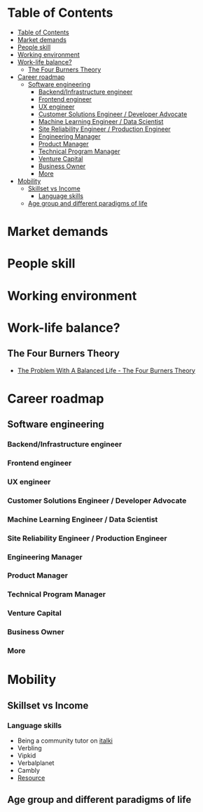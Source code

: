 # Table of Contents
- [Table of Contents](#table-of-contents)
- [Market demands](#market-demands)
- [People skill](#people-skill)
- [Working environment](#working-environment)
- [Work-life balance?](#work-life-balance)
  - [The Four Burners Theory](#the-four-burners-theory)
- [Career roadmap](#career-roadmap)
  - [Software engineering](#software-engineering)
    - [Backend/Infrastructure engineer](#backendinfrastructure-engineer)
    - [Frontend engineer](#frontend-engineer)
    - [UX engineer](#ux-engineer)
    - [Customer Solutions Engineer / Developer Advocate](#customer-solutions-engineer--developer-advocate)
    - [Machine Learning Engineer / Data Scientist](#machine-learning-engineer--data-scientist)
    - [Site Reliability Engineer / Production Engineer](#site-reliability-engineer--production-engineer)
    - [Engineering Manager](#engineering-manager)
    - [Product Manager](#product-manager)
    - [Technical Program Manager](#technical-program-manager)
    - [Venture Capital](#venture-capital)
    - [Business Owner](#business-owner)
    - [More](#more)
- [Mobility](#mobility)
  - [Skillset vs Income](#skillset-vs-income)
    - [Language skills](#language-skills)
  - [Age group and different paradigms of life](#age-group-and-different-paradigms-of-life)
# Market demands
# People skill
# Working environment

# Work-life balance?
## The Four Burners Theory
- [The Problem With A Balanced Life - The Four Burners Theory](https://www.youtube.com/watch?v=sJoR4Hjs3VE)

# Career roadmap
## Software engineering
### Backend/Infrastructure engineer
### Frontend engineer
### UX engineer
### Customer Solutions Engineer / Developer Advocate
### Machine Learning Engineer / Data Scientist
### Site Reliability Engineer / Production Engineer
### Engineering Manager
### Product Manager
### Technical Program Manager
### Venture Capital
### Business Owner
### More

# Mobility
## Skillset vs Income
### Language skills
- Being a community tutor on [italki](https://teach.italki.com/) 
- Verbling
- Vipkid
- Verbalplanet
- Cambly
- [Resource](http://foreignlanguagecollective.com/make-30-hour-teaching-languages-online-websites/)
## Age group and different paradigms of life